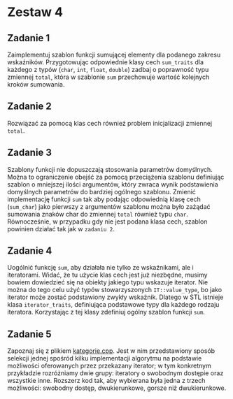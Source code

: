 # Zestaw 4

## Zadanie 1

Zaimplementuj szablon funkcji sumującej elementy dla podanego zakresu wskaźników. Przygotowując odpowiednie klasy cech `sum_traits` dla każdego z typów (`char`, `int`, `float`, `double`) zadbaj o poprawność typu zmiennej `total`, która w szablonie `sum` przechowuje wartość kolejnych kroków sumowania.

## Zadanie 2

Rozwiązać za pomocą klas cech również problem inicjalizacji zmiennej `total`.

## Zadanie 3

Szablony funkcji nie dopuszczają stosowania parametrów domyślnych. Można to ograniczenie obejść za pomocą przeciążenia szablonu definiując szablon o mniejszej ilości argumentów, który zwraca wynik podstawienia domyślnych parametrów do bardziej ogólnego szablonu. Zmienić implementację funkcji `sum` tak aby podając odpowiednią klasę cech (`sum_char`) jako pierwszy z argumentów szablonu można było zażądać sumowania znaków char do zmiennej `total` również typu `char`. Równocześnie, w przypadku gdy nie jest podana klasa cech, szablon powinien działać tak jak w `zadaniu 2`.

## Zadanie 4

Uogólnić funkcję `sum`, aby działała nie tylko ze wskaźnikami, ale i iteratorami. Widać, że tu użycie klas cech jest już niezbędne, musimy bowiem dowiedzieć się na obiekty jakiego typu wskazuje iterator. Nie można do tego celu użyć typów stowarzyszonych `IT::value_type`, bo jako iterator może zostać podstawiony zwykły wskaźnik. Dlatego w STL istnieje klasa `iterator_traits`, definiująca podstawowe typy dla każdego rodzaju iteratora. Korzystając z tej klasy zdefiniuj ogólny szablon funkcji `sum`.

## Zadanie 5

Zapoznaj się z plikiem [kategorie.cpp](http://wazniak.mimuw.edu.pl/images/c/c4/Kategorie.cpp). Jest w nim przedstawiony sposób selekcji jednej spośród kilku implementacji algorytmu na podstawie możliwości oferowanych przez przekazany iterator; w tym konkretnym przykładzie rozróżniamy dwie grupy: iteratory o swobodnym dostępie oraz wszystkie inne. Rozszerz kod tak, aby wybierana była jedna z trzech możliwości: swobodny dostęp, dwukierunkowe, gorsze niż dwukierunkowe.
